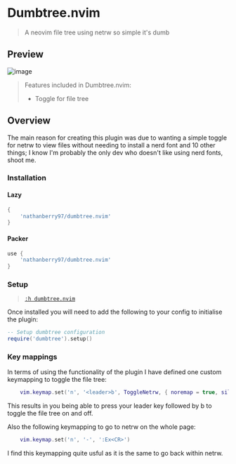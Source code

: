 # Dumbtree.nvim

> A neovim file tree using netrw so simple it's dumb

## Preview

![image](.img/preview.png)

> Features included in Dumbtree.nvim:
> - Toggle for file tree

## Overview

The main reason for creating this plugin was due to wanting a simple toggle for
netrw to view files without needing to install a nerd font and 10 other things;
I know I'm probably the only dev who doesn't like using nerd fonts, shoot me.

### Installation

#### Lazy

```lua
{
    'nathanberry97/dumbtree.nvim'
}
```

#### Packer

```lua
use {
    'nathanberry97/dumbtree.nvim'
}
```

### Setup

> [`:h dumbtree.nvim`](./doc/dumbtree.txt)

Once installed you will need to add the following to your config to initialise
the plugin:

```lua
-- Setup dumbtree configuration
require('dumbtree').setup()
```

### Key mappings

In terms of using the functionality of the plugin I have defined one custom
keymapping to toggle the file tree:

```lua
    vim.keymap.set('n', '<leader>b', ToggleNetrw, { noremap = true, silent = true })
```

This results in you being able to press your leader key followed by b to
toggle the file tree on and off.

Also the following keymapping to go to netrw on the whole page:

```lua
    vim.keymap.set('n', '-', ':Ex<CR>')
```

I find this keymapping quite usful as it is the same to go back within netrw.
